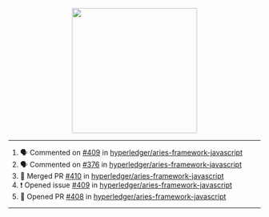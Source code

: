<p align="center">
<img src="https://user-images.githubusercontent.com/61358536/126118557-75ac74a7-4655-4289-9a8d-e536322b7423.png" height="250" width="250"/>
</p>

---

<!--START_SECTION:activity-->
1. 🗣 Commented on [#409](https://github.com/hyperledger/aries-framework-javascript/issues/409) in [hyperledger/aries-framework-javascript](https://github.com/hyperledger/aries-framework-javascript)
2. 🗣 Commented on [#376](https://github.com/hyperledger/aries-framework-javascript/issues/376) in [hyperledger/aries-framework-javascript](https://github.com/hyperledger/aries-framework-javascript)
3. 🎉 Merged PR [#410](https://github.com/hyperledger/aries-framework-javascript/pull/410) in [hyperledger/aries-framework-javascript](https://github.com/hyperledger/aries-framework-javascript)
4. ❗️ Opened issue [#409](https://github.com/hyperledger/aries-framework-javascript/issues/409) in [hyperledger/aries-framework-javascript](https://github.com/hyperledger/aries-framework-javascript)
5. 💪 Opened PR [#408](https://github.com/hyperledger/aries-framework-javascript/pull/408) in [hyperledger/aries-framework-javascript](https://github.com/hyperledger/aries-framework-javascript)
<!--END_SECTION:activity-->

---
